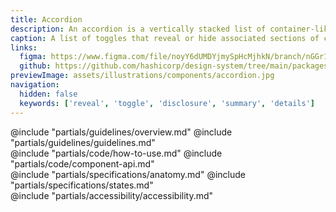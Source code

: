 ```yaml
---
title: Accordion
description: An accordion is a vertically stacked list of container-like toggles that reveal or hide associated sections of content.
caption: A list of toggles that reveal or hide associated sections of content.
links:
  figma: https://www.figma.com/file/noyY6dUMDYjmySpHcMjhkN/branch/nGGr1ZOkVEPvzmq4HkASFn/HDS-Product---Components?type=design&node-id=36870-71031&t=JByoqnVP07zC5rEL-0
  github: https://github.com/hashicorp/design-system/tree/main/packages/components/addon/components/hds/accordion
previewImage: assets/illustrations/components/accordion.jpg
navigation:
  hidden: false
  keywords: ['reveal', 'toggle', 'disclosure', 'summary', 'details']
---
```


<section data-tab="Guidelines">
  @include "partials/guidelines/overview.md"
  @include "partials/guidelines/guidelines.md"
</section>

<section data-tab="Code">
  @include "partials/code/how-to-use.md"
  @include "partials/code/component-api.md"
  <!-- @include "partials/code/showcase.md" -->
</section>

<section data-tab="Specifications">
  @include "partials/specifications/anatomy.md"
  @include "partials/specifications/states.md"
</section>

<section data-tab="Accessibility">
  @include "partials/accessibility/accessibility.md"
</section>